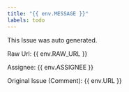 ```yaml
---
title: "{{ env.MESSAGE }}"
labels: todo
---
```

This Issue was auto generated.

Raw Url: {{ env.RAW_URL }}

Assignee: {{ env.ASSIGNEE }}

Original Issue (Comment): {{ env.URL }}
